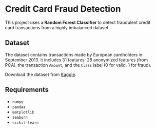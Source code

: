 # Credit Card Fraud Detection

This project uses a **Random Forest Classifier** to detect fraudulent credit card transactions from a highly imbalanced dataset.

## Dataset

The dataset contains transactions made by European cardholders in September 2013. It includes 31 features: 28 anonymized features (from PCA), the transaction `Amount`, and the `Class` label (0 for valid, 1 for fraud).

Download the dataset from [Kaggle](https://www.kaggle.com/mlg-ulb/creditcardfraud).

## Requirements

- `numpy`
- `pandas`
- `matplotlib`
- `seaborn`
- `scikit-learn`
